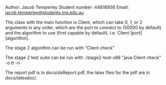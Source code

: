Author: Jacob Temperley
Student number: 44816936
Email: jacob.temperley@students.mq.edu.au

The class with the main function is Client, which can take 0, 1, or 2 arguments in any order, which are the port to connect to (50000 by default) and the algorithm to use (first capable by default). i.e. Client [port] [algorithm].

The stage 2 algorithm can be run with "Client check"

The stage 2 test suite can be run with ./stage2-test-x86 "java Client check" -o tt -n

The report pdf is in docs/dsReport.pdf, the latex files for the pdf are in docs/latexdoc/.
